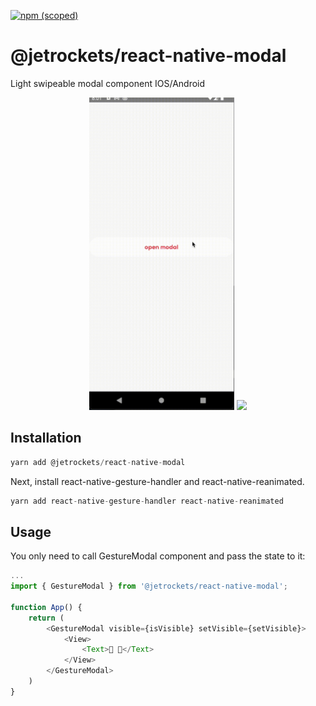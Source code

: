 [![npm (scoped)](https://img.shields.io/npm/v/@jetrockets/react-native-modal)](https://www.npmjs.com/package/@jetrockets/react-native-modal)

# @jetrockets/react-native-modal

Light swipeable modal component IOS/Android

<p align="center">
  <img src="/.github/images/android-prev.gif" height="500" />
  <img src="/.github/images/ios-prev.gif" height="500" />
</p>

## Installation

```javascript
yarn add @jetrockets/react-native-modal
```

Next, install react-native-gesture-handler and react-native-reanimated.

```javascript
yarn add react-native-gesture-handler react-native-reanimated
```

## Usage

You only need to call GestureModal component and pass the state to it:

```javascript
...
import { GestureModal } from '@jetrockets/react-native-modal';

function App() {
    return (
        <GestureModal visible={isVisible} setVisible={setVisible}>
            <View>
                <Text>👋 🚀</Text>
            </View>
        </GestureModal>
    )
}
```
